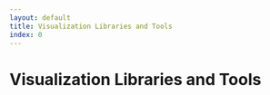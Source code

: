 ```yaml
---
layout: default
title: Visualization Libraries and Tools 
index: 0
---
```


Visualization Libraries and Tools
=================================

